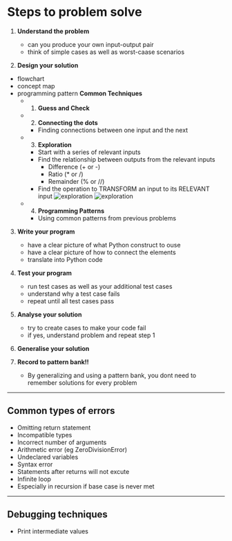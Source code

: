 # Steps to problem solve
1. **Understand the problem**
   - can you produce your own input-output pair
   - think of simple cases as well as worst-caase scenarios

2. **Design your solution**
- flowchart
- concept map
- programming pattern
   **Common Techniques**  
   - 1) **Guess and Check**
   - 2) **Connecting the dots**
     - Finding connections between one input and the next
   - 3) **Exploration**
     - Start with a series of relevant inputs
     - Find the relationship between outputs from the relevant inputs 
       - Difference (+ or -)
       - Ratio (* or /)
       - Remainder (% or //)
     - Find the operation to TRANSFORM an input to its RELEVANT input
![exploration](Notes_on_topics/exploration.jpg)
![exploration](Notes_on_topics/exploration_2.jpg)

   - 4) **Programming Patterns**
     - Using common patterns from previous problems

3. **Write your program**
   - have a clear picture of what Python construct to ouse
   - have a clear picture of how to connect the elements
   - translate into Python code

4. **Test your program**
   - run test cases as well as your additional test cases
   - understand why a test case fails
   - repeat until all test cases pass 

5. **Analyse your solution**
   - try to create cases to make your code fail
   - if yes, understand problem and repeat step 1

6. **Generalise your solution**

7. **Record to pattern bank!!**
   - By generalizing and using a pattern bank, you dont need to remember solutions for every problem

---

## Common types of errors
- Omitting return statement
- Incompatible types 
- Incorrect number of arguments
- Arithmetic error (eg ZeroDivisionError)
- Undeclared variables
- Syntax error
- Statements after returns will not excute
- Infinite loop 
 - Especially in recursion if base case is never met

--- 

## Debugging techniques

- Print intermediate values


